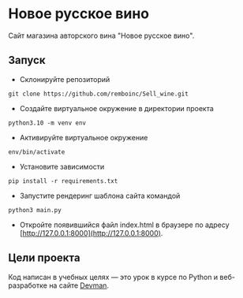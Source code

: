 # Новое русское вино

Сайт магазина авторского вина "Новое русское вино".

## Запуск

- Склонируйте репозиторий
```
git clone https://github.com/remboinc/Sell_wine.git
```
- Создайте виртуальное окружение в директории проекта
```
python3.10 -m venv env
```

- Активируйте виртуальное окружение

```
env/bin/activate
```
- Установите зависимости
```
pip install -r requirements.txt
```

- Запустите рендеринг шаблона сайта командой 
```
python3 main.py
```
- Откройте появившийся файл index.html в браузере по адресу [http://127.0.0.1:8000](http://127.0.0.1:8000).

## Цели проекта

Код написан в учебных целях — это урок в курсе по Python и веб-разработке на сайте [Devman](https://dvmn.org).
